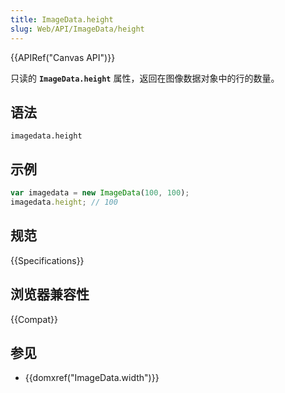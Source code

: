 ```yaml
---
title: ImageData.height
slug: Web/API/ImageData/height
---
```


{{APIRef("Canvas API")}}

只读的 **`ImageData.height`** 属性，返回在图像数据对象中的行的数量。

## 语法

```plain
imagedata.height
```

## 示例

```js
var imagedata = new ImageData(100, 100);
imagedata.height; // 100
```

## 规范

{{Specifications}}

## 浏览器兼容性

{{Compat}}

## 参见

- {{domxref("ImageData.width")}}
